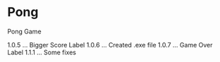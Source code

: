 # Pong
Pong Game

1.0.5 ... Bigger Score Label
1.0.6 ... Created .exe file
1.0.7 ... Game Over Label
1.1.1 ... Some fixes